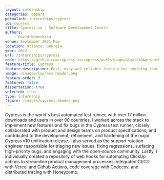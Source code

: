 ```yaml
---
layout: internship
categories: papers
permalink: internships/cypress
id: cypress
title: Cypress.io - Software Development Intern
authors: 
    - David Munechika
venue: September 2021-May
location: Atlanta, Georgia
year: 2022
url: /internships/cypress
code: https://github.com/cypress-io/cypress/pulls?page=2&q=is%3Apr+author%3Adavidmunechika+is%3Aclosed
feature-title: Cypress
feature-description: Fast, easy and reliable testing for anything that runs in a browser. Cypress is a next generation front end testing tool built for the modern web.
image: /images/cypress-header.png
feature-order: 3
featured: false
dissertation: true
selected: true
type: internship
figure: /images/cypress-header.png
---
```


Cypress is the world's best automated test runner, with over 17 million downloads and users in over 90 countries. I worked across the stack to implement new features and fix bugs in the Cypress test runner, closely collaborated with product and design teams on product specifications, and contributed to the development, refinement, and hardening of the major Cypress v10 unification release. I also served as the support rotation engineer responsible for triaging new issues, fixing regressions, surfacing high-priority bugs, and engaging with the open-source community. Lastly, I individually created a repository of web hooks for automating ClickUp actions to streamline product management processes; integrated CI/CD with Vercel and Github Actions, code coverage with Codecov, and distributed tracing with Honeycomb.